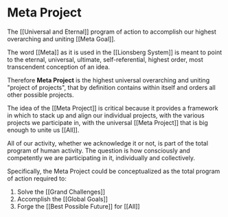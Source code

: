 # Meta Project

The [[Universal and Eternal]] program of action to accomplish our highest overarching and uniting [[Meta Goal]]. 

The word [[Meta]] as it is used in the [[Lionsberg System]] is meant to point to the eternal, universal, ultimate, self-referential, highest order, most transcendent conception of an idea. 

Therefore **Meta Project** is the highest universal overarching and uniting "project of projects", that by definition contains within itself and orders all other possible projects.

The idea of the [[Meta Project]] is critical because it provides a framework in which to stack up and align our individual projects, with the various projects we participate in, with the universal [[Meta Project]] that is big enough to unite us [[All]].  

All of our activity, whether we acknowledge it or not, is part of the total program of human activity. The question is how consciously and competently we are participating in it, individually and collectively. 

Specifically, the Meta Project could be conceptualized as the total program of action required to: 

1. Solve the [[Grand Challenges]] 
2. Accomplish the [[Global Goals]] 
3. Forge the [[Best Possible Future]] for [[All]] 